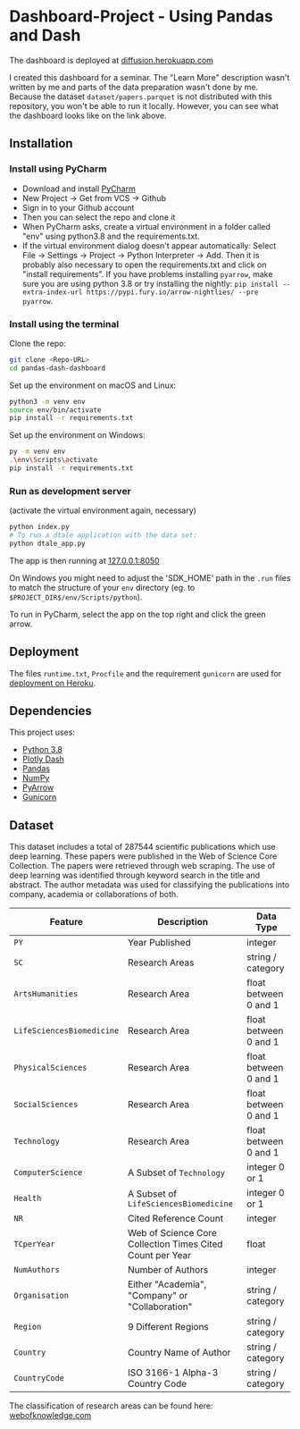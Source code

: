 # Dashboard-Project - Using Pandas and Dash

The dashboard is deployed at [diffusion.herokuapp.com](https://diffusion.herokuapp.com/)

I created this dashboard for a seminar. The "Learn More" description wasn't written by me and parts of the data preparation wasn't done by me. Because the dataset `dataset/papers.parquet` is not distributed with this repository, you won't be able to run it locally. However, you can see what the dashboard looks like on the link above.

## Installation

### Install using PyCharm

- Download and install [PyCharm](https://www.jetbrains.com/pycharm/)
- New Project -> Get from VCS -> Github
- Sign in to your Github account
- Then you can select the repo and clone it
- When PyCharm asks, create a virtual environment in a folder called "env" using python3.8 and the requirements.txt.
- If the virtual environment dialog doesn't appear automatically: Select File -> Settings -> Project -> Python Interpreter -> Add.
Then it is probably also necessary to open the requirements.txt and click on "install requirements".
  If you have problems installing `pyarrow`, make sure you are using python 3.8 or try installing the nightly:
  `pip install --extra-index-url https://pypi.fury.io/arrow-nightlies/ --pre pyarrow`.

### Install using the terminal

Clone the repo:

```sh
git clone <Repo-URL>
cd pandas-dash-dashboard
```

Set up the environment on macOS and Linux:

```sh
python3 -m venv env
source env/bin/activate
pip install -r requirements.txt
```

Set up the environment on Windows:

```sh
py -m venv env
.\env\Scripts\activate
pip install -r requirements.txt
```

### Run as development server

(activate the virtual environment again, necessary)

```sh
python index.py
# To run a dtale application with the data set:
python dtale_app.py
```

The app is then running at
[127.0.0.1:8050](http://127.0.0.1:8050/)

On Windows you might need to adjust the 'SDK_HOME' path in the `.run` files to match the structure of your `env`
directory (eg. to `$PROJECT_DIR$/env/Scripts/python`).

To run in PyCharm, select the app on the top right and click the green arrow.

## Deployment

The files `runtime.txt`, `Procfile` and the requirement `gunicorn` are used for
[deployment on Heroku](https://dash.plotly.com/deployment).

## Dependencies

This project uses:

- [Python 3.8](https://www.python.org/)
- [Plotly Dash](https://plotly.com/dash/)
- [Pandas](https://pandas.pydata.org/)
- [NumPy](https://numpy.org/)
- [PyArrow](https://arrow.apache.org/docs/python/)
- [Gunicorn](https://gunicorn.org/)

## Dataset

This dataset includes a total of 287544 scientific publications which use deep learning.
These papers were published in the Web of Science Core Collection.
The papers were retrieved through web scraping.
The use of deep learning was identified through keyword search in the title and abstract.
The author metadata was used for classifying the publications into company, academia or
collaborations of both.

| Feature                   | Description                                               | Data Type             |
|---------------------------|-----------------------------------------------------------|-----------------------|
| `PY`                      | Year Published                                            | integer               |
| `SC`                      | Research Areas                                            | string / category     |
| `ArtsHumanities`          | Research Area                                             | float between 0 and 1 |
| `LifeSciencesBiomedicine` | Research Area                                             | float between 0 and 1 |
| `PhysicalSciences`        | Research Area                                             | float between 0 and 1 |
| `SocialSciences`          | Research Area                                             | float between 0 and 1 |
| `Technology`              | Research Area                                             | float between 0 and 1 |
| `ComputerScience`         | A Subset of `Technology`                                  | integer 0 or 1        |
| `Health`                  | A Subset of `LifeSciencesBiomedicine`                     | integer 0 or 1        |
| `NR`                      | Cited Reference Count                                     | integer               |
| `TCperYear`               | Web of Science Core Collection Times Cited Count per Year | float                 |
| `NumAuthors`              | Number of Authors                                         | integer               |
| `Organisation`            | Either "Academia", "Company" or "Collaboration"           | string / category     |
| `Region`                  | 9 Different Regions                                       | string / category     |
| `Country`                 | Country Name of Author                                    | string / category     |
| `CountryCode`             | ISO 3166-1 Alpha-3 Country Code                           | string / category     |

The classification of research areas can be found here:
[webofknowledge.com](https://images.webofknowledge.com/images/help/WOS/hp_research_areas_easca.html)
